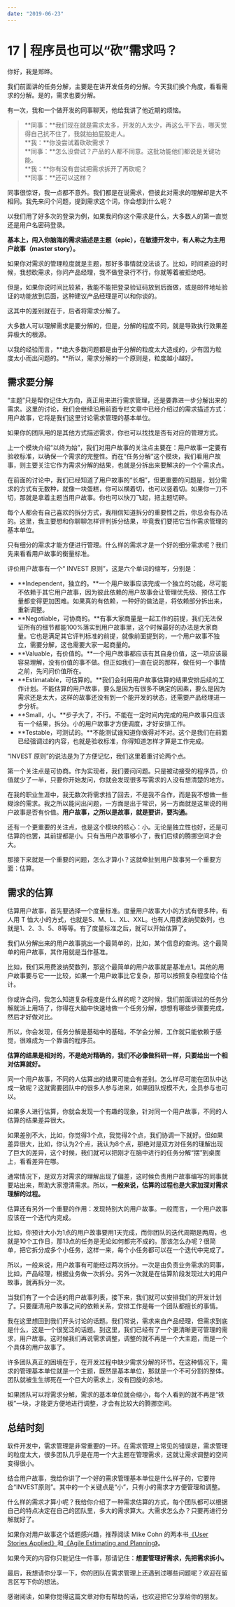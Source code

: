 ```yaml
---
date: "2019-06-23"
---  
```

      
# 17 | 程序员也可以“砍”需求吗？
你好，我是郑晔。

我们前面讲的任务分解，主要是在讲开发任务的分解。今天我们换个角度，看看需求的分解。是的，需求也要分解。

有一次，我和一个做开发的同事聊天，他给我讲了他近期的烦恼。

> **同事：**我们现在就是需求太多，开发的人太少，再这么干下去，哪天觉得自己抗不住了，我就拍拍屁股走人。  
> **我：**你没尝试着砍砍需求？  
> **同事：**怎么没尝试？产品的人都不同意。这批功能他们都说是关键功能。  
> **我：**你有没有尝试把需求拆开了再砍呢？  
> **同事：**还可以这样？

同事很惊讶，我一点都不意外。我们都是在说需求，但彼此对需求的理解却是大不相同。我先来问个问题，提到需求这个词，你会想到什么呢？

以我们用了好多次的登录为例，如果我问你这个需求是什么，大多数人的第一直觉还是用户名密码登录。

**基本上，闯入你脑海的需求描述是主题（epic），在敏捷开发中，有人称之为主用户故事（master story）。**

如果你对需求的管理粒度就是主题，那好多事情就没法谈了。比如，时间紧迫的时候，我想砍需求，你问产品经理，我不做登录行不行，你就等着被拒绝吧。

但是，如果你说时间比较紧，我能不能把登录验证码放到后面做，或是邮件地址验证的功能放到后面，这种建议产品经理是可以和你谈的。

<!-- [[[read_end]]] -->

这其中的差别就在于，后者将需求分解了。

大多数人可以理解需求是要分解的，但是，分解的程度不同，就是导致执行效果差异极大的根源。

以我的经验而言，**绝大多数问题都是由于分解的粒度太大造成的，少有因为粒度太小而出问题的。**所以，需求分解的一个原则是，粒度越小越好。

## 需求要分解

“主题”只是帮你记住大方向，真正用来进行需求管理，还是要靠进一步分解出来的需求。这里的讨论，我们会继续沿用前面专栏文章中已经介绍过的需求描述方式：用户故事，它将是我们这里讨论需求管理的基本单位。

如果你的团队用的是其他方式描述需求，你也可以找找是否有对应的管理方式。

上一个模块介绍“以终为始”，我们对用户故事的关注点主要在：用户故事一定要有验收标准，以确保一个需求的完整性。而在“任务分解”这个模块，我们看用户故事，则主要关注它作为需求分解的结果，也就是分拆出来要解决的一个个需求点。

在前面的讨论中，我们已经知道了用户故事的“长相”，但更重要的问题是，划分需求的方式有无数种，就像一块蛋糕，你可以横着切，也可以竖着切。如果你一刀不切，那就是拿着主题当用户故事。你也可以快刀飞起，把主题切碎。

每个人都会有自己喜欢的拆分方式，我相信知道拆分的重要性之后，你总会有办法的。这里，我主要想和你聊聊怎样评判拆分结果，毕竟我们要把它当作需求管理的基本单位。

只有细分的需求才能方便进行管理。什么样的需求才是一个好的细分需求呢？我们先来看看用户故事的衡量标准。

评价用户故事有一个“ INVEST 原则”，这是六个单词的缩写，分别是：

* **Independent，独立的。**一个用户故事应该完成一个独立的功能，尽可能不依赖于其它用户故事，因为彼此依赖的用户故事会让管理优先级、预估工作量都变得更加困难。如果真的有依赖，一种好的做法是，将依赖部分拆出来，重新调整。
* **Negotiable，可协商的。**有事大家商量是一起工作的前提，我们无法保证所有的细节都能100\%落实到用户故事里，这个时候最好的办法是大家商量。它也是满足其它评判标准的前提，就像前面提到的，一个用户故事不独立，需要分解，这也需要大家一起商量的。
* **Valuable，有价值的。**一个用户故事都应该有其自身价值，这一项应该最容易理解，没有价值的事不做。但正如我们一直在说的那样，做任何一个事情之前，先问问价值所在。
* **Estimatable，可估算的。**我们会利用用户故事估算的结果安排后续的工作计划。不能估算的用户故事，要么是因为有很多不确定的因素，要么是因为需求还是太大，这样的故事还没有到一个能开发的状态，还需要产品经理进一步分析。
* **Small，小。**步子大了，不行。不能在一定时间内完成的用户故事只应该有一个结果，拆分。小的用户故事才方便调度，才好安排工作。
* **Testable，可测试的。**不能测试谁知道你做得对不对。这个是我们在前面已经强调过的内容，也就是验收标准，你得知道怎样才算是工作完成。

“INVEST 原则”的说法是为了方便记忆，我们这里着重讨论两个点。

第一个关注点是可协商。作为实现者，我们要问问题。只是被动接受的程序员，价值就少了一半，只要你开始发问，你就会发现很多写需求的人没有想清楚的地方。

在我的职业生涯中，我无数次将需求挡了回去，不是我不合作，而是我不想做一些糊涂的需求。我之所以能问出问题，一方面是出于常识，另一方面就是这里说的用户故事是否有价值。**用户故事，之所以是故事，就是要讲，要沟通。**

还有一个更重要的关注点，也是这个模块的核心：小。无论是独立性也好，还是可估算的也罢，其前提都是小。只有当用户故事够小了，我们后续的腾挪空间才会大。

那接下来就是一个重要的问题，怎么才算小？这就牵扯到用户故事另一个重要方面：估算。

## 需求的估算

估算用户故事，首先要选择一个度量标准。度量用户故事大小的方式有很多种，有人用 T 恤大小的方式，也就是S、M、L、XL、XXL。也有人用费波纳契数列，也就是1、2、3、5、8等等。有了度量标准之后，就可以开始估算了。

我们从分解出来的用户故事挑出一个最简单的，比如，某个信息的查询。这个最简单的用户故事，其作用就是当作基准。

比如，我们采用费波纳契数列，那这个最简单的用户故事就是基准点1。其他的用户故事要与它一一比较，如果一个用户故事比它复杂，那可以按照复杂程度给个估计。

你或许会问，我怎么知道复杂程度是什么样的呢？这时候，我们前面讲过的任务分解就派上用场了，你得在大脑中快速地做一个任务分解，想想有哪些步骤要完成，然后才好做对比。

所以，你会发现，任务分解是基础中的基础，不学会分解，工作就只能依赖于感觉，很难成为一个靠谱的程序员。

**估算的结果是相对的，不是绝对精确的，我们不必像做科研一样，只要给出一个相对估算就好。**

同一个用户故事，不同的人估算出的结果可能会有差别。怎么样尽可能在团队中达成一致呢？这就需要团队中的很多人参与进来，如果团队规模不大，全员参与也可以。

如果多人进行估算，你就会发现一个有趣的现象，针对同一个用户故事，不同的人估算的结果差异很大。

如果差别不大，比如，你觉得3个点，我觉得2个点，我们协调一下就好。但如果差异很大，比如，你认为2个点，我认为8个点，那绝对是双方对任务的理解出现了巨大的差异，这个时候，我们就可以把刚才在脑中进行的任务分解“摆”到桌面上，看看差异在哪。

通常情况下，是双方对需求的理解出现了偏差，这时候负责用户故事编写的同事就要站出来，帮助大家澄清需求。所以，**一般来说，估算的过程也是大家加深对需求理解的过程。**

估算还有另外一个重要的作用：发现特别大的用户故事。一般而言，一个用户故事应该在一个迭代内完成。

比如，你预计大小为1点的用户故事要用1天完成，而你团队的迭代周期是两周，也就是10个工作日，那13点的任务是无论如何都完不成的。那该怎么办呢？很简单，把它拆分成多个小任务，这样一来，每个小任务都可以在一个迭代中完成了。

所以，一般来说，用户故事有可能经过两次拆分。一次是由负责业务需求的同事，比如，产品经理，根据业务做一次拆分。另外一次就是在估算阶段发现过大的用户故事，就再拆分一次。

当我们有了一个合适的用户故事列表，接下来，我们就可以安排我们的开发计划了。只要厘清用户故事之间的依赖关系，安排工作是每一个团队都擅长的事情。

我在这里想回到我们开头讨论的话题。我们常说，需求来自产品经理，但需求到底是什么，这是一个很宽泛的话题。到这里，我们已经有了一个更清晰更可管理的需求，用户故事。这时候我们再说需求调整，调整的就不再是一个大主题，而是一个个具体的用户故事了。

许多团队真正的困境在于，在开发过程中缺少需求分解的环节。在这种情况下，需求的管理基本单位就是一个主题，既然是基本单位，那就是一个不可分割的整体。团队就被生生绑死在一个巨大的需求上，没有回旋的余地。

如果团队可以将需求分解，需求的基本单位就会缩小，每个人看到的就不再是“铁板”一块，才能更方便地进行调整，才会有比较大的腾挪空间。

## 总结时刻

软件开发中，需求管理是非常重要的一环。在需求管理上常见的错误是，需求管理的粒度太大，很多团队几乎是在用一个大主题在管理需求，这就让需求调整的空间变得很小。

结合用户故事，我给你讲了一个好的需求管理基本单位是什么样子的，它要符合“INVEST原则”。其中的一个关键点是“小”，只有小的需求才方便管理和调整。

什么样的需求才算小呢？我给你介绍了一种需求估算的方式，每个团队都可以根据自己的特点决定在自己的团队里，多大的需求算大。大需求怎么办？只要再进行分解就好了。

如果你对用户故事这个话题感兴趣，推荐阅读 Mike Cohn 的两本书[《User Stories Applied》](http://book.douban.com/subject/4743056/)和[《Agile Estimating and Planning》](http://book.douban.com/subject/26811747/)。

如果今天的内容你只能记住一件事，那请记住：**想要管理好需求，先把需求拆小。**

最后，我想请你分享一下，你的团队在需求管理上还遇到过哪些问题呢？欢迎在留言区写下你的想法。

感谢阅读，如果你觉得这篇文章对你有帮助的话，也欢迎把它分享给你的朋友。